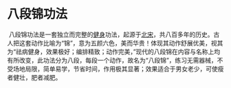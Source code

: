 # 八段锦功法

​		八段锦功法是一套独立而完整的[健身](https://baike.baidu.com/item/健身/316524)功法，起源于[北宋](https://baike.baidu.com/item/北宋/396063)，共八百多年的历史。古人把这套动作比喻为“锦”，意为五颜六色，美而华贵！体现其动作舒展优美，视其为“祛病健身，效果极好；编排精致；动作完美，”现代的八段锦在内容与名称上均有所改变，此功法分为八段，每段一个动作，故名为“八段锦”，练习无需器械，不受场地局限，简单易学，节省时间，作用极其显著；效果适合于男女老少，可使瘦者健壮，肥者减肥。

​		